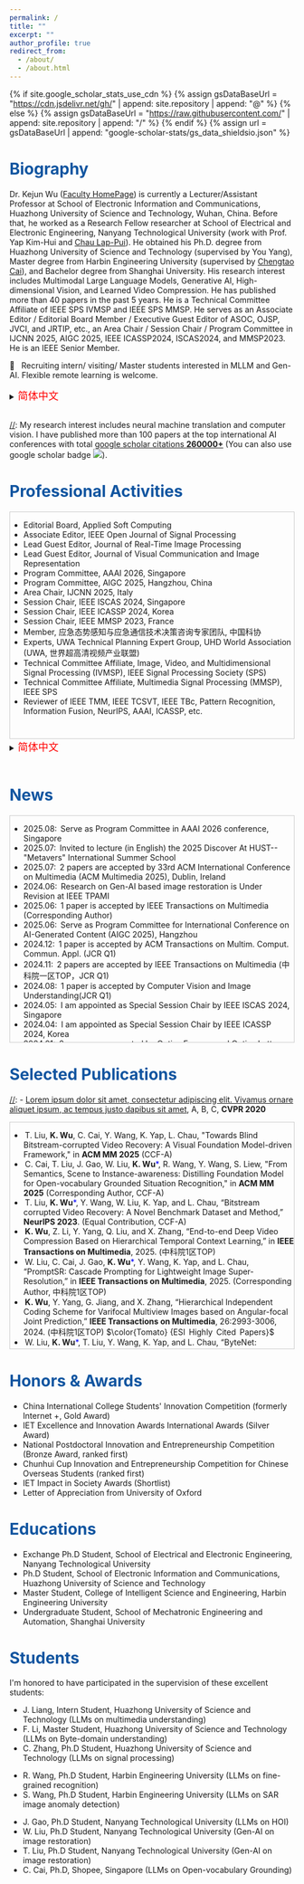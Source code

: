 ```yaml
---
permalink: /
title: ""
excerpt: ""
author_profile: true
redirect_from: 
  - /about/
  - /about.html
---
```


{% if site.google_scholar_stats_use_cdn %}
{% assign gsDataBaseUrl = "https://cdn.jsdelivr.net/gh/" | append: site.repository | append: "@" %}
{% else %}
{% assign gsDataBaseUrl = "https://raw.githubusercontent.com/" | append: site.repository | append: "/" %}
{% endif %}
{% assign url = gsDataBaseUrl | append: "google-scholar-stats/gs_data_shieldsio.json" %}

<span class='anchor' id='about-me'></span>
# <span style="color:rgb(17,85,160)">Biography</span>
<!--  
# Biography
# 👦 Biography
-->

Dr. Kejun Wu ([Faculty HomePage](http://faculty.hust.edu.cn/WuKejun/en/index.htm)) is currently a Lecturer/Assistant Professor at School of Electronic Information and Communications, Huazhong University of Science and Technology, Wuhan, China. Before that, he worked as a Research Fellow researcher at School of Electrical and Electronic Engineering, Nanyang Technological University (work with Prof. Yap Kim-Hui and [Chau Lap-Pui](https://www.polyu.edu.hk/eee/people/academic-staff-and-teaching-staff/prof-chau-lap-pui/?sc_lang=en)). 
He obtained his Ph.D. degree from Huazhong University of Science and Technology (supervised by You Yang), Master degree from Harbin Engineering University (supervised by [Chengtao Cai](http://cisse.hrbeu.edu.cn/info/1088/3385.htm)), and Bachelor degree from Shanghai University.
His research interest includes Multimodal Large Language Models, Generative AI, High-dimensional Vision, and Learned Video Compression. He has published more than 40 papers in the past 5 years. He is a Technical Committee Affiliate of IEEE SPS IVMSP and IEEE SPS MMSP.
He serves as an Associate Editor / Editorial Board Member / Executive Guest Editor of ASOC, OJSP, JVCI, and JRTIP, etc., an Area Chair / Session Chair / Program Committee in IJCNN 2025, AIGC 2025, IEEE ICASSP2024, ISCAS2024, and MMSP2023. He is an IEEE Senior Member.



🚀 &nbsp; Recruiting intern/ visiting/ Master students interested in MLLM and Gen-AI. Flexible remote learning is welcome. 
<!--  Contact via <kjwu@hust.edu.cn>  <span style="color:rgb(17,85,160)">专业活动</span> 
-->

<details> 
  <summary>
    <font size=4 color=red>简体中文</font>
  </summary>
  
吴科君博士(IEEE高级会员)现任华中科技大学电子信息与通信学院讲师/助理教授。在此之前，他在新加坡南洋理工大学电气与电子工程学院从事博士后研究（与Yap Kim-Hui和周立培(IEEE Fellow)教授）。他获得了华中科技大学博士学位（导师 杨铀 教授）、哈尔滨工程大学硕士学位（导师 蔡成涛 教授）和上海大学学士学位。他的研究兴趣包括多模态大模型、生成式人工智能、高维视觉和视频压缩与理解等，并在IEEE T-MM、IEEE T-CSVT、NeurIPS、ACM Multimedia等高水平期刊、会议发表了40余篇论文（近5年）。他担任IEEE OJSP、ASOC、JRTIP、JVCI等权威期刊的副主编/编委/客座编辑等，并在国际会议AAAI 2026、AIGC 2025、IJCNN 2025、IEEE ICASSP2024、ISCAS2024和MMSP2023中担任程序委员会/领域主席/专题主席等。<br>
🚀 &nbsp; 招收兴趣从事多模态大模型、生成式AI、高维视觉研究的实习生/ 访问学生/ 研究生, 欢迎线下或远程学习。

</details> <br>

<!-- 普通版、详细版
Dr. Kejun Wu ([Faculty HomePage](http://faculty.hust.edu.cn/WuKejun/en/index.htm)) is currently a Lecturer/Assistant Professor at School of Electronic Information and Communications, Huazhong University of Science and Technology, Wuhan, China. Before that, he worked as a Research Fellow researcher from 2022 to 2024 at School of Electrical and Electronic Engineering, Nanyang Technological University (work with Prof. Yap Kim-Hui and Chau Lap-Pui周立培). 
He obtained his Ph.D. degree from Huazhong University of Science and Technology supervised by You Yang (杨铀), Master degree from Harbin Engineering University supervised by Chengtao Cai (蔡成涛), and Bachelor degree from Shanghai University.
His research interest includes Multimodal Large Language Models, Generative Signal/Image Processing, and High-dimensional Vision, Learned Video Compression. He has published more than 40 papers in the past 3 years. He serves as an Associate Editor / Editorial Board Member / Executive Guest Editor of ASOC, OJSP, JVCI, and JRTIP, etc., an Area Chair / Session Chair / Program Committee Member in IJCNN 2025, AIGC 2025, IEEE ICASSP2024, ISCAS2024, and MMSP2023. He is an IEEE Senior Member.

Dr. Kejun Wu is a Lecturer at the School of Electronic Information and Communications, Huazhong University of Science and Technology, Wuhan, China. He obtained his Ph.D. degree from Huazhong University of Science and Technology supervised by You Yang (杨铀), and Master degree from Harbin Engineering University supervised by Chengtao Cai (蔡成涛).
He was a visiting Phd student at Nanyang Technological University, Singapore from 2021 to 2022 supervised by Prof. Chau Lap-Pui (周立培). From 2022 to 2024, Dr. Wu worked as a Research Fellow researcher at the School of Electrical and Electronic Engineering, Nanyang Technological University (work with Prof. Yap Kim-Hui and Chau Lap-Pui). His research interests include Generative AI, Large Language Models and their applications. He has published over 40 papers at top venues including IEEE TPAMI / TMM / TCSVT, NeurIPS, ACM MM, etc. His research achievements have significant academic impact and was rewarded the National Postdoctoral Innovation and Entrepreneurship Competition (ranked first), “Chunhui Cup” Innovation and Entrepreneurship Competition for Chinese Overseas Students (ranked first), China International College Students’ Innovation Competition and other awards. He has taught the undergraduate students of Oxford University computational photography internship course in 2022 and received Letter of Appreciation from Oxford University; He was granted the Silver Award in the IET Excellence and Innovation Awards and IET Impact in Society Awards Shortlist by IET (Institute of Engineering and Technology); He has served as Young Researcher of the Decision-making Consulting Expert Team of the China Association for Science and Technology. He has served as Session Chairs/Organizers in international conferences IEEE ICASSP 2024, IEEE ISCAS 2024, IEEE MMSP 2023, Associate Editor in MTAP journal, and Lead Guest Editor in JVCI (Journal of Visual Communication and Image Representation). He is an IEEE Senior Member.
-->

[//]: My research interest includes neural machine translation and computer vision. I have published more than 100 papers at the top international AI conferences with total <a href='https://scholar.google.com/citations?user=DhtAFkwAAAAJ'>google scholar citations <strong><span id='total_cit'>260000+</span></strong></a> (You can also use google scholar badge <a href='https://scholar.google.com/citations?user=DhtAFkwAAAAJ'><img src="https://img.shields.io/endpoint?url={{ url | url_encode }}&logo=Google%20Scholar&labelColor=f6f6f6&color=9cf&style=flat&label=citations"></a>).

<!-- 段落注释 -->
[//]: 段落注释
<!-- 文字颜色$\color{RoyalBlue} {Editorial Board}$  RoyalBlue, DarkBlue, Navy-->
<!-- 文字颜色<font color=lightgrey>Editorial Board</font> -->
<!--  文字颜色 <font color=Blue>Editorial Board</font>  <font color=Tomato>accepted</font> -->
<!--  <span style="color:rgb(17,85,160)">Professional Activities</span> -->



<span class='anchor' id='-professional-activities'></span>
# <span style="color:rgb(17,85,160)">Professional Activities</span>
<!-- 
# Professional Activities 
# 📢 Professional Services
--> 

<div style="height: 400px; overflow-y: auto; border: 1px solid #ccc;">
  <ul>
    <li>Editorial Board, Applied Soft Computing </li>  
    <li>Associate Editor, IEEE Open Journal of Signal Processing </li>  
    <li>Lead Guest Editor, Journal of Real-Time Image Processing </li>  
    <li>Lead Guest Editor, Journal of Visual Communication and Image Representation </li>  
    <li>Program Committee, AAAI 2026, Singapore </li>  
    <li>Program Committee, AIGC 2025, Hangzhou, China </li>
    <li>Area Chair, IJCNN 2025, Italy </li>  
    <li>Session Chair, IEEE ISCAS 2024, Singapore </li>  
    <li>Session Chair, IEEE ICASSP 2024, Korea </li>
    <li>Session Chair, IEEE MMSP 2023, France </li>  
    <li>Member, 应急态势感知与应急通信技术决策咨询专家团队, 中国科协 </li>
    <li>Experts, UWA Technical Planning Expert Group, UHD World Association (UWA, 世界超高清视频产业联盟) </li>  
    <li>Technical Committee Affiliate, Image, Video, and Multidimensional Signal Processing (IVMSP), IEEE Signal Processing Society (SPS) </li>
    <li>Technical Committee Affiliate, Multimedia Signal Processing (MMSP), IEEE SPS </li>  
    <li>Reviewer of IEEE TMM, IEEE TCSVT, IEEE TBc, Pattern Recognition, Information Fusion, NeurIPS, AAAI, ICASSP, etc. </li>    
  </ul>
</div>


<details> 
  <summary>
    <font size=4 color=red>简体中文</font>
  </summary>

<div style="height: 400px; overflow-y: auto; border: 1px solid #ccc;">
  <ul>
    <li>编委, 国际期刊Applied Soft Computing (JCR Q1区) </li>  
    <li>副主编, 国际期刊IEEE Open Journal of Signal Processing </li>  
    <li>客座编辑, 国际期刊Journal of Real-Time Image Processing (JCR Q2区) </li>  
    <li>客座编辑, 国际期刊Journal of Visual Communication and Image Representation (JCR Q2区) </li>  
    <li>程序委员会, 国际会议AAAI 2026, 新加坡 </li>  
    <li>程序委员会, 国际会议AIGC 2025, 杭州 </li>
    <li>领域主席, 国际会议IJCNN 2025, 意大利 </li>  
    <li>专题主席, 国际会议ISCAS 2024, 新加坡 </li>  
    <li>专题主席, 国际会议ICASSP 2024, 韩国 </li>
    <li>专题主席, 国际会议MMSP2023, 法国 </li>  
    <li>应急态势感知与应急通信技术决策咨询专家团队成员, 中国科协 </li>
    <li>UWA技术规划组专家, 世界超高清视频产业联盟UWA </li>  
    <li>Technical Committee Affiliate, Image, Video, and Multidimensional Signal Processing (IVMSP), IEEE 信号处理学会 </li>
    <li>Technical Committee Affiliate, Multimedia Signal Processing (MMSP), IEEE 信号处理学会 </li>  
    <li>审稿人：IEEE TMM, IEEE TCSVT, IEEE TBc, Pattern Recognition, Information Fusion, NeurIPS, AAAI, ICASSP, etc. </li>    
  </ul>
</div>

</details><br> 



<span class='anchor' id='news'></span>
# <span style="color:rgb(17,85,160)">News</span>
<!-- 
# News 
[//]: # 🔥 News   
-->

<div style="height: 400px; overflow-y: auto; border: 1px solid #ccc;">
  <ul>
    <li>2025.08:&thinsp; Serve as Program Committee in AAAI 2026 conference, Singapore </li>  
    <li>2025.07:&thinsp; Invited to lecture (in English) the 2025 Discover At HUST--"Metavers" International Summer School </li>    
    <li>2025.07:&thinsp; 2 papers are accepted by 33rd ACM International Conference on Multimedia (ACM Multimedia 2025), Dublin, Ireland </li>
    <li>2024.06:&thinsp; Research on Gen-AI based image restoration is Under Revision at IEEE TPAMI</li>
    <li>2025.06:&thinsp; 1 paper is accepted by IEEE Transactions on Multimedia (Corresponding Author)</li>
    <li>2025.06:&thinsp; Serve as Program Committee for International Conference on AI-Generated Content (AIGC 2025), Hangzhou</li>    
    <li>2024.12:&thinsp; 1 paper is accepted by ACM Transactions on Multim. Comput. Commun. Appl. (JCR Q1)</li>
    <li>2024.11:&thinsp; 2 papers are accepted by IEEE Transactions on Multimedia (中科院一区TOP，JCR Q1)</li>
    <li>2024.08:&thinsp; 1 paper is accepted by Computer Vision and Image Understanding(JCR Q1)</li>
    <li>2024.05:&thinsp; I am appointed as Special Session Chair by IEEE ISCAS 2024, Singapore</li>
    <li>2024.04:&thinsp; I am appointed as Special Session Chair by IEEE ICASSP 2024, Korea</li>
    <li>2024.01:&thinsp; 2 papers are accepted by Optics Express and Optics Letters</li>
    <li>2023.12:&thinsp; I am awarded the 全国金奖 in 中国国际大学生创新大赛</li>
    <li>2023.11:&thinsp; I am awarded the 全国铜奖 in 中国博士后创新创业大赛</li>
    <li>2023.10:&thinsp; I am awarded the 优胜奖 in 春晖杯中国留学人员创新创业大赛</li>
    <li>2023.09:&thinsp; I am appointed as Special Session Chair by IEEE MMSP 2023, France</li>
    <li>2023.09:&thinsp; 1 paper has been accepted by NeurIPS 2023, New Orleans, USA</li>
  </ul>
</div>



<span class='anchor' id='publications'></span>
# <span style="color:rgb(17,85,160)">Selected Publications</span>
<!-- 
# Selected Publications 
[//]: # 📝 Selected Publications 
-->

<!-- 段落注释 
<div class='paper-box'><div class='paper-box-image'><div><div class="badge">CVPR 2016</div><img src='images/500x300.png' alt="sym" width="100%"></div></div>
<div class='paper-box-text' markdown="1">

[Deep Residual Learning for Image Recognition](https://openaccess.thecvf.com/content_cvpr_2016/papers/He_Deep_Residual_Learning_CVPR_2016_paper.pdf)

**Kaiming He**, Xiangyu Zhang, Shaoqing Ren, Jian Sun

[**Project**](https://scholar.google.com/citations?view_op=view_citation&hl=zh-CN&user=DhtAFkwAAAAJ&citation_for_view=DhtAFkwAAAAJ:ALROH1vI_8AC) <strong><span class='show_paper_citations' data='DhtAFkwAAAAJ:ALROH1vI_8AC'></span></strong>
- Lorem ipsum dolor sit amet, consectetur adipiscing elit. Vivamus ornare aliquet ipsum, ac tempus justo dapibus sit amet. 
</div>
</div>
-->

[//]: - [Lorem ipsum dolor sit amet, consectetur adipiscing elit. Vivamus ornare aliquet ipsum, ac tempus justo dapibus sit amet](https://github.com), A, B, C, **CVPR 2020**



<div style="height: 400px; overflow-y: auto; border: 1px solid #ccc;">
  <ul>
    
<!-- 段落注释  
    <li>&thinsp;Tianyi Liu, <b>Kejun Wu</b>, Yi Wang, Wenyang Liu, Kim-Hui Yap, Lap-Pui Chau, "BitsCV: Restoration of Artifacts Decoded in Bitstream-Corrupted Videos," in <b>IEEE Transactions on Pattern Analysis and Machine Intelligence</b></li>
    <li>&thinsp;Wenyang Liu, Tianyi Liu, Chen Cai, Jianjun Gao, Kejun Wu, Kim-Hui Yap, "AsTaSR: Adaptive Superpixel Token Aggregation for Lightweight Image Super-Resolution," AAAI 2026
-->

  <li>&thinsp;T. Liu, <b>K. Wu</b>, C. Cai, Y. Wang, K. Yap, L. Chau, "Towards Blind Bitstream-corrupted Video Recovery: A Visual Foundation Model-driven Framework," in <b>ACM MM 2025</b> (CCF-A)</li>
  <li>&thinsp;C. Cai, T. Liu, J. Gao, W. Liu, <b>K. Wu</b><font color=Blue>*</font>, R. Wang, Y. Wang, S. Liew, "From Semantics, Scene to Instance-awareness: Distilling Foundation Model for Open-vocabulary Grounded Situation Recognition," in <b>ACM MM 2025</b> (Corresponding Author, CCF-A) </li>    
  <li>&thinsp;T. Liu, <b>K. Wu</b><font color=Blue>*</font>, Y. Wang, W. Liu, K. Yap, and L. Chau, “Bitstream corrupted Video Recovery: A Novel Benchmark Dataset and Method,” <b>NeurIPS 2023</b>. (Equal Contribution, CCF-A)</li>
  <li>&thinsp;<b>K. Wu</b>, Z. Li, Y. Yang, Q. Liu, and X. Zhang, “End-to-end Deep Video Compression Based on Hierarchical Temporal Context Learning,” in <b>IEEE Transactions on Multimedia</b>, 2025. (中科院1区TOP)</li>
  <li>&thinsp;W. Liu, C. Cai, J. Gao, <b>K. Wu</b><font color=Blue>*</font>, Y. Wang, K. Yap, and L. Chau, “PromptSR: Cascade Prompting for Lightweight Image Super-Resolution,” in <b>IEEE Transactions on Multimedia</b>, 2025. (Corresponding Author, 中科院1区TOP)</li>
  <li>&thinsp;<b>K. Wu</b>, Y. Yang, G. Jiang, and X. Zhang, “Hierarchical Independent Coding Scheme for Varifocal Multiview Images based on Angular-focal Joint Prediction,” <b>IEEE Transactions on Multimedia</b>, 26:2993-3006, 2024. (中科院1区TOP) $\color{Tomato} {ESI &thinsp;Highly &thinsp;Cited &thinsp;Papers}$</li>
  <li>&thinsp;W. Liu, <b>K. Wu</b><font color=Blue>*</font>, T. Liu, Y. Wang, K. Yap, and L. Chau, “ByteNet: Rethinking Multimedia File Fragment Classification through Visual Perspectives,” in <b>IEEE Transactions on Multimedia</b>, 2024. (Corresponding Author, 中科院1区TOP)</li>
  <li>&thinsp;<b>K. Wu</b>, Q. Liu, and X. Zhang, “Focal Stack Image Compression Based on Basis-Quadtree Representation,” in <b>IEEE Transactions on Multimedia</b>, 25:3975-3988, 2023. (中科院1区TOP)</li>
  <li>&thinsp;<b>K. Wu</b>, Q. Liu, Y. Yang, and X. Zhang, “Gaussian-Wiener Representation and Hierarchical Coding Scheme for Focal Stack Images,” in <b>IEEE Transactions on Circuits and Systems for Video Technology</b>, 32(2):523-537, 2022. (中科院1区TOP)</li>
  <li>&thinsp;<b>K. Wu</b>, Z. Li, Y. Yang, and Q. Liu, “Deep Video Compression based on Long-range Temporal Context Learning,” in Computer Vision and Image Understanding, 248(2024): 104127.</li>  
  <li>&thinsp;X. Yu, <b>K. Wu</b><font color=Blue>*</font>, Y. Yang, and Q. Liu, “WaRENet: A Novel Urban Waterlogging Risk Evaluation Network,” in ACM Transactions on Multimedia Computing, Communications, and Applications, 2024, 20(7):1–28. (Equal Contribution)</li>
  <li>&thinsp;<b>K. Wu</b>, Q. Liu, K. Yap, and Y. Yang, “Multifocal Multiview Imaging and Data Compression based on Angular-Focal-Spatial Representation,” in Optics Letters, 2024.</li>
  <li>&thinsp;<b>K. Wu</b>, Q. Liu, K. Yap, and Y. Yang, “High Dimensional Optical Data Varifocal Multiview Imaging, Compression and Evaluation,” in Optics Express, 2023.</li>
  <li>&thinsp;<b>K. Wu</b>, Q. Liu, Y. Wang, and Y. Yang, “End-to-end Varifocal Multiview Images Coding Framework from Data Acquisition End to Vision Application End,” in Optics Express, 31(7): 11659-11679, 2023.</li>
  <li>&thinsp;J. Gao, K. Yap, K. Wu, D. Phan, and K. Garg, "Contextual Human Object Interaction Understanding from Pre-Trained Large Language Model," ICASSP 2024, Seoul, Korea</li>
  <li>&thinsp;C. Cai, R. Zhang, J. Gao, K. Wu, K. Yap, Y. Wang, "Temporal Sentence Grounding with Temporally Global Textual Knowledge," ICME 2024, Niagra Falls, Canada</li>
  </ul>
</div>




<span class='anchor' id='honors-awards'></span>
# <span style="color:rgb(17,85,160)">Honors & Awards</span>
<!-- 
# Honors & Awards
[//]: # 🏆 Honors & Awards
-->

- China International College Students' Innovation Competition (formerly Internet +, Gold Award)
- IET Excellence and Innovation Awards International Awards (Silver Award)
- National Postdoctoral Innovation and Entrepreneurship Competition (Bronze Award, ranked first)
- Chunhui Cup Innovation and Entrepreneurship Competition for Chinese Overseas Students (ranked first)
- IET Impact in Society Awards (Shortlist)
- Letter of Appreciation from University of Oxford


<span class='anchor' id='educations'></span>
# <span style="color:rgb(17,85,160)">Educations</span>
<!-- 
# Educations
# 📖 Educations
-->

- Exchange Ph.D Student, School of Electrical and Electronic Engineering, Nanyang Technological University
- Ph.D Student, School of Electronic Information and Communications, Huazhong University of Science and Technology
- Master Student, College of Intelligent Science and Engineering, Harbin Engineering University
- Undergraduate Student, School of Mechatronic Engineering and Automation, Shanghai University


<!-- 段落注释 
<span class='anchor' id='invited-talks'></span>
# Talks/Presentations
[//]: # 💡 Talks/Presentations
[//]: 💬
[//]: - *2021.06*, Lorem ipsum dolor sit amet, consectetur adipiscing elit. Vivamus ornare aliquet ipsum, ac tempus justo dapibus sit amet. 
[//]: - *2021.03*, Lorem ipsum dolor sit amet, consectetur adipiscing elit. Vivamus ornare aliquet ipsum, ac tempus justo dapibus sit amet.  \| [\[video\]](https://github.com/)
- Annual Conference on Neural Information Processing Systems (NeurIPS 2023), New Orleans, Louisiana, USA
- 2023 Data Compression Conference (DCC), Snowbird, UT, USA
- 2019 Data Compression Conference (DCC), Snowbird, UT, USA
-->


<span class='anchor' id='students'></span>
# <span style="color:rgb(17,85,160)">Students</span>
<!-- 
# Students
-->

I'm honored to have participated in the supervision of these excellent students: 
- J. Liang, Intern Student, Huazhong University of Science and Technology (LLMs on multimedia understanding)
- F. Li, Master Student, Huazhong University of Science and Technology (LLMs on Byte-domain understanding)
- C. Zhang, Ph.D Student, Huazhong University of Science and Technology (LLMs on signal processing)
<!-- 段落注释 - Q. Zhang, Master Student, KTH Royal Institute of Technology, Sweden (LLMs on signal analytics)  -->
- R. Wang, Ph.D Student, Harbin Engineering University (LLMs on fine-grained recognition)
- S. Wang, Ph.D Student, Harbin Engineering University (LLMs on SAR image anomaly detection)
<!-- 段落注释 - R. Yan, Undergraduate Student, Xiamen University (LLMs on signal analytics)  -->
- J. Gao, Ph.D Student, Nanyang Technological University (LLMs on HOI)
- W. Liu, Ph.D Student, Nanyang Technological University (Gen-AI on image restoration)
- T. Liu, Ph.D Student, Nanyang Technological University (Gen-AI on image restoration)
- C. Cai, Ph.D, Shopee, Singapore (LLMs on Open-vocabulary Grounding)


